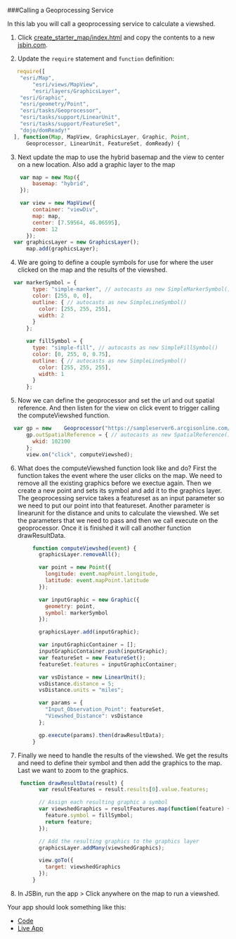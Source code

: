 ###Calling a Geoprocessing Service

In this lab you will call a geoprocessing service to calculate a viewshed.

1. Click [create_starter_map/index.html](../create_starter_map/index.html) and copy the contents to a new [jsbin.com](http://jsbin.com).

2. Update the `require` statement and `function` definition:

  ```javascript
     require([
	  "esri/Map",
          "esri/views/MapView",
          "esri/layers/GraphicsLayer",
	  "esri/Graphic",
	  "esri/geometry/Point",
	  "esri/tasks/Geoprocessor",
	  "esri/tasks/support/LinearUnit",
	  "esri/tasks/support/FeatureSet",
	  "dojo/domReady!"
    ], function(Map, MapView, GraphicsLayer, Graphic, Point,
        Geoprocessor, LinearUnit, FeatureSet, domReady) { 
  ```

3. Next update the map to use the hybrid basemap and the view to center on a new location. Also add a graphic layer to the map

  ```javascript
	  var map = new Map({
          basemap: "hybrid",
      });

	  var view = new MapView({
          container: "viewDiv",
          map: map,
          center: [7.59564, 46.06595],
		  zoom: 12
        });
	var graphicsLayer = new GraphicsLayer();
        map.add(graphicsLayer);
  ```

4. We are going to define a couple symbols for use for where the user clicked on the map and the results of the viewshed.
  ```javascript
    var markerSymbol = {
          type: "simple-marker", // autocasts as new SimpleMarkerSymbol()
          color: [255, 0, 0],
          outline: { // autocasts as new SimpleLineSymbol()
            color: [255, 255, 255],
            width: 2
          }
        };

        var fillSymbol = {
          type: "simple-fill", // autocasts as new SimpleFillSymbol()
          color: [0, 255, 0, 0.75],
          outline: { // autocasts as new SimpleLineSymbol()
            color: [255, 255, 255],
            width: 1
          }
        };
  ```

5. Now we can define the geoprocessor and set the url and out spatial reference.  And then listen for the view on click event to trigger calling the computeViewshed function.

  ```javascript
    var gp = new    Geoprocessor("https://sampleserver6.arcgisonline.com/arcgis/rest/services/Elevation/ESRI_Elevation_World/GPServer/Viewshed");
        gp.outSpatialReference = { // autocasts as new SpatialReference()
          wkid: 102100
        };
        view.on("click", computeViewshed);
  ```
6. What does the computeViewshed function look like and do?  First the function takes the event where the user clicks on the map.  We need to remove all the existing graphics before we exectue again.  Then we create a new point and sets its symbol and add it to the graphics layer.  The geoprocessing service takes a featureset as an input parameter so we need to put our point into that featureset.  Another parameter is linearunit for the distance and units to calculate the viewshed.  We set the parameters that we need to pass and then we call execute on the geoprocessor.  Once it is finished it will call another function drawResultData.
```javascript
        function computeViewshed(event) {
          graphicsLayer.removeAll();

          var point = new Point({
            longitude: event.mapPoint.longitude,
            latitude: event.mapPoint.latitude
          });

          var inputGraphic = new Graphic({
            geometry: point,
            symbol: markerSymbol
          });

          graphicsLayer.add(inputGraphic);

          var inputGraphicContainer = [];
          inputGraphicContainer.push(inputGraphic);
          var featureSet = new FeatureSet();
          featureSet.features = inputGraphicContainer;

          var vsDistance = new LinearUnit();
          vsDistance.distance = 5;
          vsDistance.units = "miles";

          var params = {
            "Input_Observation_Point": featureSet,
            "Viewshed_Distance": vsDistance
          };

          gp.execute(params).then(drawResultData);
        }
```
7. Finally we need to handle the results of the viewshed.  We get the results and need to define their symbol and then add the graphics to the map.  Last we want to zoom to the graphics.
```javascript
	function drawResultData(result) {
          var resultFeatures = result.results[0].value.features;

          // Assign each resulting graphic a symbol
          var viewshedGraphics = resultFeatures.map(function(feature) {
            feature.symbol = fillSymbol;
            return feature;
          });

          // Add the resulting graphics to the graphics layer
          graphicsLayer.addMany(viewshedGraphics);

          view.goTo({
            target: viewshedGraphics
          });
        }
```
8. In JSBin, run the app > Click anywhere on the map to run a viewshed. 

Your app should look something like this:
* [Code](index.html)
* [Live App](http://jofraley.github.io/Hacking_JavaScript/labs/jsapi/gp_service/index.html)
